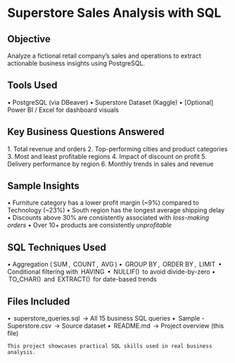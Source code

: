 # Superstore Sales Analysis with SQL

## Objective
Analyze a fictional retail company’s sales and operations to extract actionable business insights using PostgreSQL.

## Tools Used
•⁠  ⁠PostgreSQL (via DBeaver)
•⁠  ⁠Superstore Dataset (Kaggle)
•⁠  ⁠[Optional] Power BI / Excel for dashboard visuals

## Key Business Questions Answered
1.⁠ ⁠Total revenue and orders
2.⁠ ⁠Top-performing cities and product categories
3.⁠ ⁠Most and least profitable regions
4.⁠ ⁠Impact of discount on profit
5.⁠ ⁠Delivery performance by region
6.⁠ ⁠Monthly trends in sales and revenue

## Sample Insights
•⁠  ⁠Furniture category has a lower profit margin (~9%) compared to Technology (~23%)
•⁠  ⁠South region has the longest average shipping delay
•⁠  ⁠Discounts above 30% are consistently associated with *loss-making orders*
•⁠  ⁠Over 10+ products are consistently *unprofitable*

## SQL Techniques Used
•⁠  ⁠Aggregation (⁠ SUM ⁠, ⁠ COUNT ⁠, ⁠ AVG ⁠)
•⁠  ⁠⁠ GROUP BY ⁠, ⁠ ORDER BY ⁠, ⁠ LIMIT ⁠
•⁠  ⁠Conditional filtering with ⁠ HAVING ⁠
•⁠  ⁠⁠ NULLIF() ⁠ to avoid divide-by-zero
•⁠  ⁠⁠ TO_CHAR() ⁠ and ⁠ EXTRACT() ⁠ for date-based trends

## Files Included
•⁠  ⁠⁠ superstore_queries.sql ⁠ → All 15 business SQL queries
•⁠  ⁠⁠ Sample - Superstore.csv ⁠ → Source dataset
•⁠  ⁠⁠ README.md ⁠ → Project overview (this file)

	⁠This project showcases practical SQL skills used in real business analysis.
